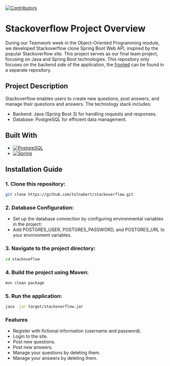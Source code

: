 <!-- PROJECT SHIELDS -->
[![Contributors][contributors-shield]][contributors-url]

# Stackoverflow Project Overview

During our Teamwork week in the Object-Oriented Programming module, we developed Stackoverflow clone Spring Boot Web API, inspired by the popular Stackoverflow site. This project serves as our final team project, focusing on Java and Spring Boot technologies. This repository only focuses on the backend side of the application, the [fronted](https://github.com/korodigergo/stackflow-react3) can be found in a separate repository.

## Project Description

Stackoverflow enables users to create new questions, post answers, and manage their questions and answers. The technology stack includes:

- Backend: Java (Spring Boot 3) for handling requests and responses.
- Database: PostgreSQL for efficient data management.

## Built With

* [![PostgreSQL][PostgreSQL.org]][PostgreSQL-url]
* [![Spring][Spring.io]][Spring-url]

## Installation Guide

### 1. Clone this repository:

   ```bash
   git clone https://github.com/tolnabert/stackoverflow.git
   ```

### 2. Database Configuration:

  - Set up the database connection by configuring environmental variables in the project:
  - Add POSTGRES_USER, POSTGRES_PASSWORD, and POSTGRES_URL to your environment variables.

### 3. Navigate to the project directory:

   ```bash
   cd stackoveflow
   ```

### 4. Build the project using Maven:

   ```bash
   mvn clean package
   ```

### 5. Run the application:

   ```bash
   java -jar target/stackoverflow.jar
   ```

### Features

- Register with fictional information (username and password).
- Login to the site.
- Post new questions.
- Post new answers.
- Manage your questions by deleting them.
- Manage your answers by deleting them.

<!-- MARKDOWN LINKS & IMAGES -->
[Spring-url]: https://spring.io/projects/spring-boot
[Spring.io]: https://img.shields.io/badge/Sring%20Boot-%236DB33F?style=for-the-badge&logo=springboot&logoColor=white
[PostgreSQL-url]: https://www.postgresql.org/
[PostgreSQL.org]: https://img.shields.io/badge/Postgre%20SQL-%234169E1?style=for-the-badge&logo=postgresql&logoColor=white
[contributors-shield]: https://img.shields.io/github/contributors/tolnabert/stackoverflow.svg?style=for-the-badge
[contributors-url]: https://github.com/tolnabert/stackoverflow/graphs/contributors
